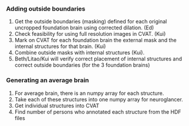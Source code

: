 ### Adding outside boundaries
1. Get the outside boundaries (masking) defined for each original uncropped foundation brain
using corrected dilation. (Ed)
1. Check feasibility for using full resolution images in CVAT. (Kui)
1. Mark on CVAT for each foundation brain the external mask and the internal structures for that brain. (Kui)
1. Combine outside masks with internal structures (Kui).
1. Beth/Litao/Kui will verify correct placement of internal structures and correct outside boundaries (for the 3 foundation brains)
### Generating an average brain
1. For average brain, there is an numpy array for each structure.
1. Take each of these structures into one numpy array for neuroglancer.
1. Get individual structures into CVAT
1. Find number of persons who annotated each structure from the HDF files
